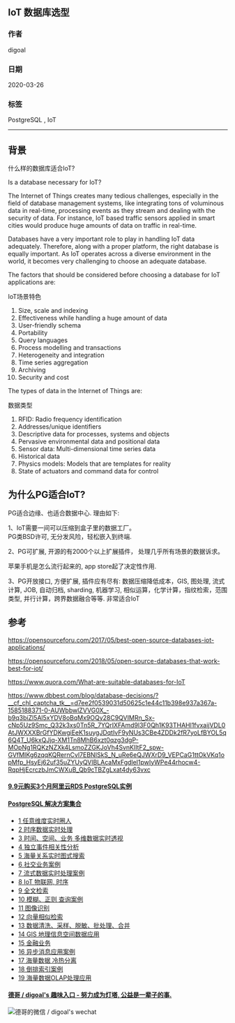 ## IoT 数据库选型   
        
### 作者                                                                        
digoal                                                                                                                 
                          
### 日期                                                                                                                 
2020-03-26                                                                                                             
                                                                                                                 
### 标签                                                                                                                 
PostgreSQL , IoT   
                     
----               
                          
## 背景      
什么样的数据库适合IoT?   
  
Is a database necessary for IoT?  
  
The Internet of Things creates many tedious challenges, especially in the field of database management systems, like integrating tons of voluminous data in real-time, processing events as they stream and dealing with the security of data. For instance, IoT based traffic sensors applied in smart cities would produce huge amounts of data on traffic in real-time.  
  
Databases have a very important role to play in handling IoT data adequately. Therefore, along with a proper platform, the right database is equally important. As IoT operates across a diverse environment in the world, it becomes very challenging to choose an adequate database.  
  
The factors that should be considered before choosing a database for IoT applications are:  
  
IoT场景特色  
  
1) Size, scale and indexing  
2) Effectiveness while handling a huge amount of data  
3) User-friendly schema  
4) Portability  
5) Query languages  
6) Process modelling and transactions  
7) Heterogeneity and integration  
8) Time series aggregation  
9) Archiving  
10) Security and cost  
  
The types of data in the Internet of Things are:  
  
数据类型  
  
1) RFID: Radio frequency identification  
2) Addresses/unique identifiers  
3) Descriptive data for processes, systems and objects  
4) Pervasive environmental data and positional data  
5) Sensor data: Multi-dimensional time series data  
6) Historical data  
7) Physics models: Models that are templates for reality  
8) State of actuators and command data for control  
  
## 为什么PG适合IoT?  
PG适合边缘、也适合数据中心. 理由如下:   
  
1、IoT需要一间可以压缩到盒子里的数据工厂。  
PG类BSD许可, 无分发风险，轻松嵌入到终端.   
  
2、PG可扩展, 开源的有2000个以上扩展插件， 处理几乎所有场景的数据诉求。  
  
苹果手机是怎么流行起来的, app store起了决定性作用.  
  
3、PG开放接口, 方便扩展, 插件应有尽有: 数据压缩降低成本，GIS, 图处理, 流式计算, JOB, 自动归档, sharding, 机器学习, 相似运算，化学计算，指纹检索，范围类型, 并行计算，跨界数据融合等等. 非常适合IoT     
  
## 参考  
https://opensourceforu.com/2017/05/best-open-source-databases-iot-applications/  
  
https://opensourceforu.com/2018/05/open-source-databases-that-work-best-for-iot/  
  
https://www.quora.com/What-are-suitable-databases-for-IoT  
  
https://www.dbbest.com/blog/database-decisions/?__cf_chl_captcha_tk__=d7ee2f0539031d50625c1e44c11b398e937a367a-1585188371-0-AUWbbwlZVVG0X_-b9q3biZl5Al5xYDV8oBqMx9OQy28C9QVIMRn_Sx-cNp5Uz9Smc_Q32k3xs0Tn5R_7YQrIXFAmd9l3F0Qh1K93THAHl1fvxaijVDL0AtJWXXXBrGfYDKwgiEeK1suygJDqtIvF9yNUs3CBe4ZDDk2fR7yoLfBYOL5q6Q4T_U6kxQJjq-XM1Tn8MhB6xzt0qzg3dgP-MOpNg1RQKzNZXk4LsmoZZGKJoVh4SvnKlItF2_spw-GVfMIKg6zqqKQRernCvl7EBNISkS_N_uRe6eQJWXrD9_VEPCaG1ttOkVKq1opMfp_HsyEj62uf35uZYUyQVlBLAcaMxFgdleI1pwIyWPe44rhocw4-RqpHjEcrczbJmCWXuB_Qb9cTBZgLxat4dy63vxc  
  
  
  
  
  
  
  
  
  
  
  
  
  
  
  
  
  
  
  
  
  
  
  
  
  
  
  
#### [9.9元购买3个月阿里云RDS PostgreSQL实例](https://www.aliyun.com/database/postgresqlactivity "57258f76c37864c6e6d23383d05714ea")
  
  
#### [PostgreSQL 解决方案集合](https://yq.aliyun.com/topic/118 "40cff096e9ed7122c512b35d8561d9c8")
- [1 任意维度实时圈人](https://yq.aliyun.com/topic/118 "40cff096e9ed7122c512b35d8561d9c8")
- [2 时序数据实时处理](https://yq.aliyun.com/topic/118 "40cff096e9ed7122c512b35d8561d9c8")
- [3 时间、空间、业务 多维数据实时透视](https://yq.aliyun.com/topic/118 "40cff096e9ed7122c512b35d8561d9c8")
- [4 独立事件相关性分析](https://yq.aliyun.com/topic/118 "40cff096e9ed7122c512b35d8561d9c8")
- [5 海量关系实时图式搜索](https://yq.aliyun.com/topic/118 "40cff096e9ed7122c512b35d8561d9c8")
- [6 社交业务案例](https://yq.aliyun.com/topic/118 "40cff096e9ed7122c512b35d8561d9c8")
- [7 流式数据实时处理案例](https://yq.aliyun.com/topic/118 "40cff096e9ed7122c512b35d8561d9c8")
- [8 IoT 物联网, 时序](https://yq.aliyun.com/topic/118 "40cff096e9ed7122c512b35d8561d9c8")
- [9 全文检索](https://yq.aliyun.com/topic/118 "40cff096e9ed7122c512b35d8561d9c8")
- [10 模糊、正则 查询案例](https://yq.aliyun.com/topic/118 "40cff096e9ed7122c512b35d8561d9c8")
- [11 图像识别](https://yq.aliyun.com/topic/118 "40cff096e9ed7122c512b35d8561d9c8")
- [12 向量相似检索](https://yq.aliyun.com/topic/118 "40cff096e9ed7122c512b35d8561d9c8")
- [13 数据清洗、采样、脱敏、批处理、合并](https://yq.aliyun.com/topic/118 "40cff096e9ed7122c512b35d8561d9c8")
- [14 GIS 地理信息空间数据应用](https://yq.aliyun.com/topic/118 "40cff096e9ed7122c512b35d8561d9c8")
- [15 金融业务](https://yq.aliyun.com/topic/118 "40cff096e9ed7122c512b35d8561d9c8")
- [16 异步消息应用案例](https://yq.aliyun.com/topic/118 "40cff096e9ed7122c512b35d8561d9c8")
- [17 海量数据 冷热分离](https://yq.aliyun.com/topic/118 "40cff096e9ed7122c512b35d8561d9c8")
- [18 倒排索引案例](https://yq.aliyun.com/topic/118 "40cff096e9ed7122c512b35d8561d9c8")
- [19 海量数据OLAP处理应用](https://yq.aliyun.com/topic/118 "40cff096e9ed7122c512b35d8561d9c8")
  
  
#### [德哥 / digoal's 趣味入口 - 努力成为灯塔, 公益是一辈子的事.](https://github.com/digoal/blog/blob/master/README.md "22709685feb7cab07d30f30387f0a9ae")
  
  
![德哥的微信 / digoal's wechat](../pic/digoal_weixin.jpg "f7ad92eeba24523fd47a6e1a0e691b59")
  
